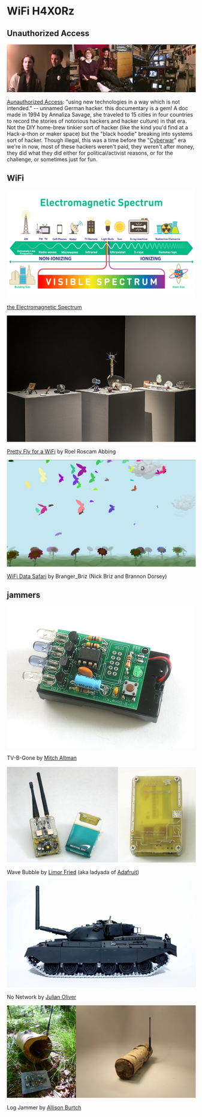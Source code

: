 # WiFi H4X0Rz

## Unauthorized Access

![Unauthorized Access](images/unauthorized-access.jpg)

[Aunauthorized Access](https://archive.org/details/UnauthorizedAccess): "using new technologies in a way which is not intended." -- unnamed German hacker. this documentary is a gem! A doc made in 1994 by Annaliza Savage, she traveled to 15 cities in four countries to record the stories of notorious hackers and hacker culture) in that era. Not the DIY home-brew tinkier sort of hacker (like the kind you'd find at a Hack-a-thon or maker space) but the "black hoodie" breaking into systems sort of hacker. Though illegal, this was a time before the "[Cyberwar](https://www.viceland.com/en_us/show/cyberwar)" era we're in now, most of these hackers weren't paid, they weren't after money, they did what they did either for political/activist reasons, or for the challenge, or sometimes just for fun.

## WiFi

![Electro Magnetic Spectrum](images/spectrum.gif)

[the Electromagnetic Spectrum](https://en.wikipedia.org/wiki/Electromagnetic_spectrum)

![Wifi antennas](images/antennas.jpg)

[Pretty Fly for a WiFi](https://www.roelof.info/pretty-fly-for-a-wi-fi.html) by Roel Roscam Abbing

![wifi data safari](images/wifi-data-safari.png)

[WiFi Data Safari](https://player.vimeo.com/video/269679739?color=ff0179&title=0&byline=0&portrait=0&autoplay=1&loop=1) by Branger_Briz (Nick Briz and Brannon Dorsey)

## jammers

![tv-b-gone](images/tv-b-gone.jpg)

TV-B-Gone by [Mitch Altman](https://en.wikipedia.org/wiki/Mitch_Altman)

![lady ada](images/lady-ada.png)

Wave Bubble by [Limor Fried](https://en.wikipedia.org/wiki/Limor_Fried) (aka ladyada of [Adafruit](https://www.adafruit.com/))

![no-network](images/no-network.jpg)

No Network by [Julian Oliver](https://julianoliver.com/)

![log jammer](images/log-jammer.png)

Log Jammer by [Allison Burtch](https://allisonburtch.github.io/)
